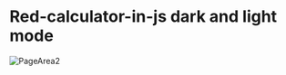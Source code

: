 # Red-calculator-in-js dark and light mode


![PageArea2](https://user-images.githubusercontent.com/56879548/221040708-93f3471f-09b5-4cd5-af7c-635f89547251.jpg)
